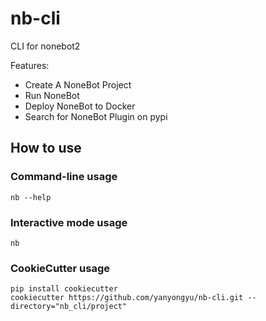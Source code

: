 # nb-cli

CLI for nonebot2

Features:

- Create A NoneBot Project
- Run NoneBot
- Deploy NoneBot to Docker
- Search for NoneBot Plugin on pypi

## How to use

### Command-line usage

```shell
nb --help
```

### Interactive mode usage

```shell
nb
```

### CookieCutter usage

```shell
pip install cookiecutter
cookiecutter https://github.com/yanyongyu/nb-cli.git --directory="nb_cli/project"
```

